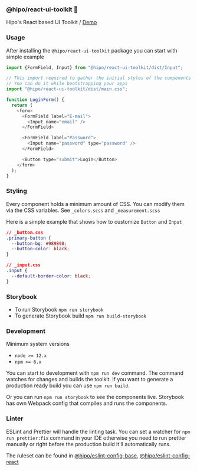 ### @hipo/react-ui-toolkit 🧩

Hipo's React based UI Toolkit / [Demo](https://react-ui-toolkit.now.sh/)

### Usage

After installing the `@hipo/react-ui-toolkit` package you can start with simple example

```javascript
import {FormField, Input} from "@hipo/react-ui-toolkit/dist/Input";

// This import required to gather the initial styles of the components
// You can do it while bootstrapping your apps
import "@hipo/react-ui-toolkit/dist/main.css";

function LoginForm() {
  return (
    <form>
      <FormField label="E-mail">
        <Input name="email" />
      </FormField>

      <FormField label="Password">
        <Input name="password" type="password" />
      </FormField>

      <Button type="submit">Login</Button>
    </form>
  );
}
```

### Styling

Every component holds a minimum amount of CSS. You can modify them via the CSS variables. See `_colors.scss` and `_measurement.scss`

Here is a simple example that shows how to customize `Button` and `Input`

```css
// _button.css
.primary-button {
  --button-bg: #989898;
  --button-color: black;
}

// _input.css
.input {
  --default-border-color: black;
}
```

### Storybook

- To run Storybook `npm run storybook`
- To generate Storybook build `npm run build-storybook`

### Development

Minimum system versions

- `node >= 12.x`
- `npm >= 6.x`

You can start to development with `npm run dev` command. The command watches for changes and builds the toolkit. If you want to generate a production ready build you can use `npm run build`.

Or you can run `npm run storybook` to see the components live. Storybook has own Webpack config that compiles and runs the components.

### Linter

ESLint and Prettier will handle the linting task. You can set a watcher for `npm run prettier:fix` command in your IDE otherwise you need to run prettier manually or right before the production build it'll automatically runs.

The ruleset can be found in [@hipo/eslint-config-base](https://github.com/Hipo/eslint-config-hipo-base), [@hipo/eslint-config-react](https://github.com/Hipo/eslint-config-hipo-base)
